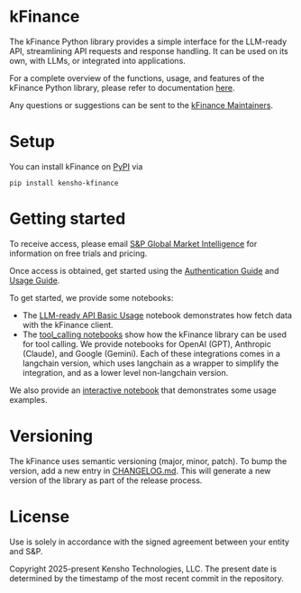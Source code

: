 # kFinance

The kFinance Python library provides a simple interface for the LLM-ready API, streamlining API requests and response handling. It can be used on its own, with LLMs, or integrated into applications.

For a complete overview of the functions, usage, and features of the kFinance Python library, please refer to documentation [here](https://kensho-kfinance.readthedocs.io/en/stable/).

Any questions or suggestions can be sent to the [kFinance Maintainers](kfinance-maintainers@kensho.com).

# Setup

You can install kFinance on [PyPI](https://pypi.org/project/kensho-kfinance/) via 

`pip install kensho-kfinance`

# Getting started

To receive access, please email [S&P Global Market Intelligence](market.intelligence@spglobal.com) for information on free trials and pricing.

Once access is obtained, get started using the [Authentication Guide](https://docs.kensho.com/llmreadyapi/kf-authentication) and [Usage Guide](https://docs.kensho.com/llmreadyapi/usage).

To get started, we provide some notebooks:

- The [LLM-ready API Basic Usage](example_notebooks%2Fbasic_usage.ipynb) notebook demonstrates how 
fetch data with the kFinance client.
- The [tool_calling notebooks](example_notebooks%2Ftool_calling) show how the kFinance library can
be used for tool calling. We provide notebooks for OpenAI (GPT), Anthropic (Claude), and Google
  (Gemini). Each of these integrations comes in a langchain version, which uses langchain as a
wrapper to simplify the integration, and as a lower level non-langchain version.

We also provide an [interactive notebook](example_notebooks/basic_usage.ipynb) that demonstrates some usage examples.

# Versioning
The kFinance uses semantic versioning (major, minor, patch). 
To bump the version, add a new entry in [CHANGELOG.md](kfinance%2FCHANGELOG.md). 
This will generate a new version of the library as part of the release process.

# License

Use is solely in accordance with the signed agreement between your entity and S&P.

Copyright 2025-present Kensho Technologies, LLC. The present date is determined by the timestamp of the most recent commit in the repository.
